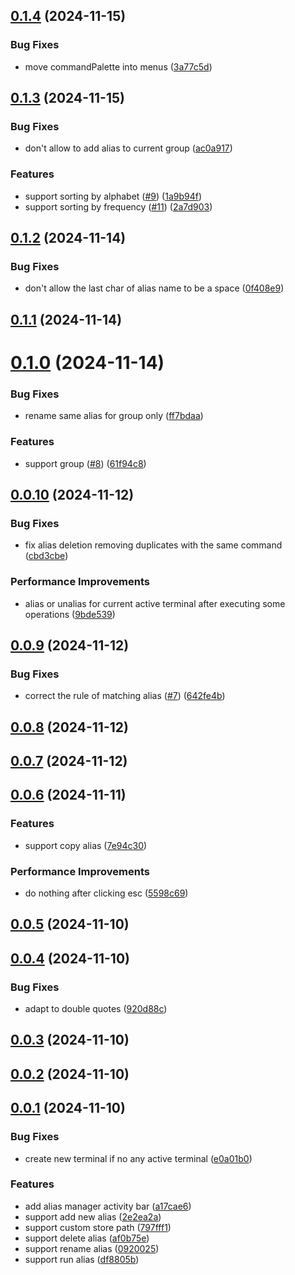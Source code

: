 ## [0.1.4](https://github.com/chouchouji/alias-manager/compare/v0.1.3...v0.1.4) (2024-11-15)


### Bug Fixes

* move commandPalette into menus ([3a77c5d](https://github.com/chouchouji/alias-manager/commit/3a77c5dab12d4f44a6598d7715f74345355a10e8))



## [0.1.3](https://github.com/chouchouji/alias-manager/compare/v0.1.2...v0.1.3) (2024-11-15)


### Bug Fixes

* don't allow to add alias to current group ([ac0a917](https://github.com/chouchouji/alias-manager/commit/ac0a9178795e7eb415d4a02722de0a8a4ae6a6f5))


### Features

* support sorting by alphabet ([#9](https://github.com/chouchouji/alias-manager/issues/9)) ([1a9b94f](https://github.com/chouchouji/alias-manager/commit/1a9b94f87d9e02c1a08236af24f5e684a3d90d14))
* support sorting by frequency ([#11](https://github.com/chouchouji/alias-manager/issues/11)) ([2a7d903](https://github.com/chouchouji/alias-manager/commit/2a7d9038943c91ac9f8b0f183a999dcbe00b126b))



## [0.1.2](https://github.com/chouchouji/alias-manager/compare/v0.1.1...v0.1.2) (2024-11-14)


### Bug Fixes

* don't allow the last char of alias name to be a space ([0f408e9](https://github.com/chouchouji/alias-manager/commit/0f408e9e5c82b0a5051b30ae73412633f0c17f76))



## [0.1.1](https://github.com/chouchouji/alias-manager/compare/v0.1.0...v0.1.1) (2024-11-14)



# [0.1.0](https://github.com/chouchouji/alias-manager/compare/v0.0.10...v0.1.0) (2024-11-14)


### Bug Fixes

* rename same alias for group only ([ff7bdaa](https://github.com/chouchouji/alias-manager/commit/ff7bdaaa12c7ac383bdf1793e93d53f715ac9616))


### Features

* support group ([#8](https://github.com/chouchouji/alias-manager/issues/8)) ([61f94c8](https://github.com/chouchouji/alias-manager/commit/61f94c8cd8c40779693ff877bc962823661f1568))



## [0.0.10](https://github.com/chouchouji/alias-manager/compare/v0.0.9...v0.0.10) (2024-11-12)


### Bug Fixes

* fix alias deletion removing duplicates with the same command ([cbd3cbe](https://github.com/chouchouji/alias-manager/commit/cbd3cbeacda89cb8849f22d276ca7172f48564d2))


### Performance Improvements

* alias or unalias for current active terminal after executing some operations ([9bde539](https://github.com/chouchouji/alias-manager/commit/9bde539c0a9240d084fd9c06a6348f1d6349eb8d))



## [0.0.9](https://github.com/chouchouji/alias-manager/compare/v0.0.8...v0.0.9) (2024-11-12)


### Bug Fixes

* correct the rule of matching alias ([#7](https://github.com/chouchouji/alias-manager/issues/7)) ([642fe4b](https://github.com/chouchouji/alias-manager/commit/642fe4b79af2e48395c8fca7f0b08a0f8b16f871))



## [0.0.8](https://github.com/chouchouji/alias-manager/compare/v0.0.7...v0.0.8) (2024-11-12)



## [0.0.7](https://github.com/chouchouji/alias-manager/compare/v0.0.6...v0.0.7) (2024-11-12)



## [0.0.6](https://github.com/chouchouji/alias-manager/compare/v0.0.5...v0.0.6) (2024-11-11)


### Features

* support copy alias ([7e94c30](https://github.com/chouchouji/alias-manager/commit/7e94c30614b86670a36fcfca6d07e2cc000518ea))


### Performance Improvements

* do nothing after clicking esc ([5598c69](https://github.com/chouchouji/alias-manager/commit/5598c6907584921572a4861d5c62f83e042cddc4))



## [0.0.5](https://github.com/chouchouji/alias-manager/compare/v0.0.4...v0.0.5) (2024-11-10)



## [0.0.4](https://github.com/chouchouji/alias-manager/compare/v0.0.3...v0.0.4) (2024-11-10)


### Bug Fixes

* adapt to double quotes ([920d88c](https://github.com/chouchouji/alias-manager/commit/920d88c8b7c554ef38c0bf8656e30f1cc64eec39))



## [0.0.3](https://github.com/chouchouji/alias-manager/compare/v0.0.2...v0.0.3) (2024-11-10)



## [0.0.2](https://github.com/chouchouji/alias-manager/compare/v0.0.1...v0.0.2) (2024-11-10)



## [0.0.1](https://github.com/chouchouji/alias-manager/compare/a17cae6ad05f3bfe13033cf0f3d8dae407c9f916...v0.0.1) (2024-11-10)


### Bug Fixes

* create new terminal if no any active terminal ([e0a01b0](https://github.com/chouchouji/alias-manager/commit/e0a01b04baadf6953997ee6101fae9e5117a607b))


### Features

* add alias manager activity bar ([a17cae6](https://github.com/chouchouji/alias-manager/commit/a17cae6ad05f3bfe13033cf0f3d8dae407c9f916))
* support add new alias ([2e2ea2a](https://github.com/chouchouji/alias-manager/commit/2e2ea2a19770d95338ba6b716ebb2d49f0747314))
* support custom store path ([797fff1](https://github.com/chouchouji/alias-manager/commit/797fff1969500d4d354a4a28c9bf7d9e1fd2c88d))
* support delete alias ([af0b75e](https://github.com/chouchouji/alias-manager/commit/af0b75e2860974ccfbfe2ff0944f4fb1db1ac335))
* support rename alias ([0920025](https://github.com/chouchouji/alias-manager/commit/0920025fb990e5d14f2af9aaf7bbd742a4f083c3))
* support run alias ([df8805b](https://github.com/chouchouji/alias-manager/commit/df8805b180be8b079bb2548e87b2dcf04033aa2b))



